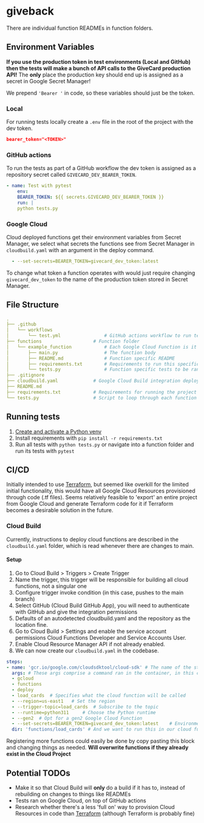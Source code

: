 # giveback
There are individual function READMEs in function folders.

## Environment Variables
 **If you use the production token in test environments (Local and GitHub) then the tests will make a bunch of API calls to the GiveCard production API!** The **only** place the production key should end up is assigned as a secret in Google Secret Manager!

 We prepend `'Bearer '` in code, so these variables should just be the token.
### Local
For running tests locally create a `.env` file in the root of the project with the dev token.
```json
bearer_token="<TOKEN>"
```

### GitHub actions
To run the tests as part of a GitHub workflow the dev token is assigned as a repository secret called `GIVECARD_DEV_BEARER_TOKEN`.
```yaml
- name: Test with pytest
	env:
	BEARER_TOKEN: ${{ secrets.GIVECARD_DEV_BEARER_TOKEN }}
	run: |
	python tests.py
```

### Google Cloud
Cloud deployed functions get their environment variables from Secret Manager, we select what secrets the functions see from Secret Manager in `cloudbuild.yaml` with an argument in the deploy command.
```yaml
  - --set-secrets=BEARER_TOKEN=givecard_dev_token:latest
```
To change what token a function operates with would just require changing `givecard_dev_token` to the name of the production token stored in Secret Manager.

## File Structure

```yaml
.
├── .github
│	└── workflows
│		└── test.yml				# GitHub actions workflow to run tests on pushes to any branch
├── functions					# Function folder
│   └── example_function			# Each Google Cloud Function is it's own folder
│       ├── main.py					# The function body
│		├── README.md				# Function specific README
│		├──	requirements.txt		# Requirements to run this specific Cloud Function
│		└── tests.py				# Function specific tests to be ran locally and as a GitHub action
├── .gitignore					
├── cloudbuild.yaml				# Google Cloud Build integration deploys functions according to this config
├── README.md
├── requirements.txt			# Requirements for running the project locally
└── tests.py 					# Script to loop through each function's tests
```



## Running tests
1. [Create and activate a Python venv](https://docs.python.org/3/library/venv.html)
2. Install requirements with `pip install -r requirements.txt`
3. Run all tests with `python tests.py` or navigate into a function folder and run its tests with `pytest`

## CI/CD
Initially intended to use [Terraform](https://www.terraform.io/), but seemed like overkill for the limited initial functionality, this would have all Google Cloud Resources provisioned through code (.tf files). Seems relatively feasible to 'export' an entire project from Google Cloud and generate Terraform code for it if Terraform becomes a desirable solution in the future.

### Cloud Build
Currently, instructions to deploy cloud functions are described in the `cloudbuild.yaml` folder, which is read whenever there are changes to main.

#### Setup
1. Go to Cloud Build > Triggers > Create Trigger
2. Name the trigger, this trigger will be responsible for building all cloud functions, not a singular one
3. Configure trigger invoke condition (in this case, pushes to the main branch)
4. Select GitHub (Cloud Build GitHub App), you will need to authenticate with GitHub and give the integration permissions
5. Defaults of an autodetected cloudbuild.yaml and the repository as the location fine.
6. Go to Cloud Build > Settings and enable the service account permissions Cloud Functions Developer and Service Accounts User.
7. Enable Cloud Resource Manager API if not already enabled.
8. We can now create our `cloudbuild.yaml` in the codebase.

```yaml
steps:
- name: 'gcr.io/google.com/cloudsdktool/cloud-sdk' # The name of the step specifies what container to run
  args:	# These args comprise a command ran in the container, in this case a call to 'gcloud functions deploy'
  - gcloud
  - functions
  - deploy
  - load_cards	# Specifies what the cloud function will be called
  - --region=us-east1	# Set the region
  - --trigger-topic=load_cards	# Subscribe to the topic
  - --runtime=python311		# Choose the Python runtime
  - --gen2	# Opt for a gen2 Google Cloud Function
  - --set-secrets=BEARER_TOKEN=givecard_dev_token:latest	# Environment variable using Google Secret Manager
  dir: 'functions/load_cards' # And we want to run this in our cloud function directory
```
Registering more functions could easily be done by copy pasting this block and changing things as needed.
**Will overwrite functions if they already exist in the Cloud Project** 

## Potential TODOs
- Make it so that Cloud Build will **only** do a build if it has to, instead of rebuilding on changes to things like READMEs
- Tests ran on Google Cloud, on top of GitHub actions
- Research whether there's a less 'full on' way to provision Cloud Resources in code than [Terraform](https://www.terraform.io/) (although Terraform is probably fine)